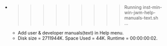 * >>>>>>>>> Running inst-min-win-jwm-help-manuals-text.sh ...
  * Add user & developer manuals(text) in Help menu.
  * Disk size = 2711944K. Space Used = 44K. Runtime = 00:00:00:02.
